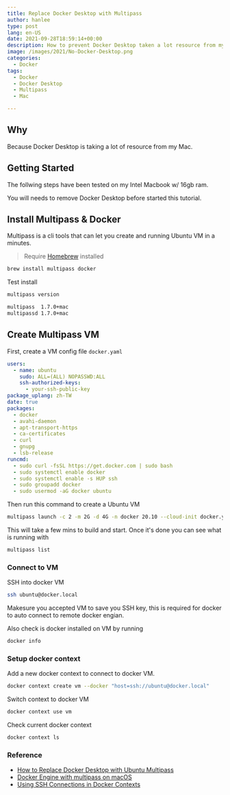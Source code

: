 ```yaml
---
title: Replace Docker Desktop with Multipass
author: hanlee
type: post
lang: en-US
date: 2021-09-28T18:59:14+00:00
description: How to prevent Docker Desktop taken a lot resource from my Mac.
image: /images/2021/No-Docker-Desktop.png
categories:
  - Docker
tags:
  - Docker
  - Docker Desktop
  - Multipass
  - Mac

---
```


## Why

Because Docker Desktop is taking a lot of resource from my Mac.

## Getting Started

The follwing steps have been tested on my Intel Macbook w/ 16gb ram.

You will needs to remove Docker Desktop before started this tutorial.

## Install Multipass & Docker

Multipass is a cli tools that can let you create and running Ubuntu VM in a minutes.

> Require [Homebrew](https://brew.sh/) installed

```bash
brew install multipass docker
```

Test install

```bash
multipass version

multipass  1.7.0+mac
multipassd 1.7.0+mac
```

## Create Multipass VM

First, create a VM config file `docker.yaml`

```yaml docker.yaml
users:
  - name: ubuntu
    sudo: ALL=(ALL) NOPASSWD:ALL
    ssh-authorized-keys:
      - your-ssh-public-key
package_uplang: zh-TW
date: true
packages:
  - docker
  - avahi-daemon
  - apt-transport-https
  - ca-certificates
  - curl
  - gnupg
  - lsb-release
runcmd:
  - sudo curl -fsSL https://get.docker.com | sudo bash
  - sudo systemctl enable docker
  - sudo systemctl enable -s HUP ssh
  - sudo groupadd docker
  - sudo usermod -aG docker ubuntu
```

Then run this command to create a Ubuntu VM

```bash
multipass launch -c 2 -m 2G -d 4G -n docker 20.10 --cloud-init docker.yaml
```

This will take a few mins to build and start. Once it's done you can see what is running with

```bash
multipass list
```

### Connect to VM

SSH into docker VM

```bash
ssh ubuntu@docker.local
```

Makesure you accepted VM to save you SSH key, this is required for docker to auto connect to remote docker engian.

Also check is docker installed on VM by running

```bash
docker info
```

### Setup docker context

Add a new docker context to connect to docker VM.

```bash
docker context create vm --docker "host=ssh://ubuntu@docker.local"
```

Switch context to docker VM

```bash
docker context use vm
```

Check current docker context

```bash
docker context ls
```

### Reference

- [How to Replace Docker Desktop with Ubuntu Multipass](https://www.jimhribar.com/replace-docker-desktop-with-ubuntu-multipass/)
- [Docker Engine with multipass on macOS](https://medium.com/@gourneau/docker-engine-with-multipass-on-macos-9d22b8ade35c)
- [Using SSH Connections in Docker Contexts](https://blog.mikesir87.io/2019/08/using-ssh-connections-in-docker-contexts/)
